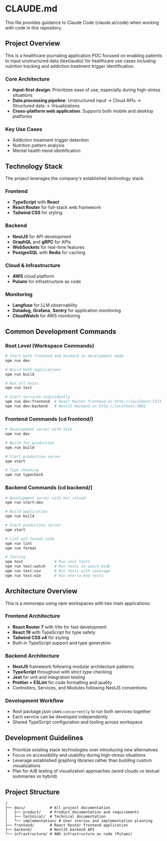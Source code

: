 # CLAUDE.md

This file provides guidance to Claude Code (claude.ai/code) when working with code in this repository.

## Project Overview

This is a healthcare journaling application POC focused on enabling patients to input unstructured data (text/audio) for healthcare use cases including nutrition tracking and addiction treatment trigger identification.

### Core Architecture
- **Input-first design**: Prioritizes ease of use, especially during high-stress situations
- **Data processing pipeline**: Unstructured input → Cloud APIs → Structured data → Visualizations
- **Cross-platform web application**: Supports both mobile and desktop platforms

### Key Use Cases
- Addiction treatment trigger detection
- Nutrition pattern analysis
- Mental health trend identification

## Technology Stack

The project leverages the company's established technology stack:

### Frontend
- **TypeScript** with **React**
- **React Router** for full-stack web framework
- **Tailwind CSS** for styling

### Backend
- **NestJS** for API development
- **GraphQL** and **gRPC** for APIs
- **WebSockets** for real-time features
- **PostgreSQL** with **Redis** for caching

### Cloud & Infrastructure
- **AWS** cloud platform
- **Pulumi** for infrastructure as code

### Monitoring
- **Langfuse** for LLM observability
- **Datadog**, **Grafana**, **Sentry** for application monitoring
- **CloudWatch** for AWS monitoring

## Common Development Commands

### Root Level (Workspace Commands)
```bash
# Start both frontend and backend in development mode
npm run dev

# Build both applications
npm run build

# Run all tests
npm run test

# Start services individually
npm run dev:frontend  # React Router frontend on http://localhost:5173
npm run dev:backend   # NestJS backend on http://localhost:3001
```

### Frontend Commands (cd frontend/)
```bash
# Development server with Vite
npm run dev

# Build for production
npm run build

# Start production server
npm start

# Type checking
npm run typecheck
```

### Backend Commands (cd backend/)
```bash
# Development server with hot reload
npm run start:dev

# Build application
npm run build

# Start production server
npm start

# Lint and format code
npm run lint
npm run format

# Testing
npm test              # Run unit tests
npm run test:watch    # Run tests in watch mode
npm run test:cov      # Run tests with coverage
npm run test:e2e      # Run end-to-end tests
```

## Architecture Overview

This is a monorepo using npm workspaces with two main applications:

### Frontend Architecture
- **React Router 7** with Vite for fast development
- **React 19** with TypeScript for type safety
- **Tailwind CSS v4** for styling
- Built-in TypeScript support and type generation

### Backend Architecture
- **NestJS** framework following modular architecture patterns
- **TypeScript** throughout with strict type checking
- **Jest** for unit and integration testing
- **Prettier + ESLint** for code formatting and quality
- Controllers, Services, and Modules following NestJS conventions

### Development Workflow
- Root package.json uses `concurrently` to run both services together
- Each service can be developed independently
- Shared TypeScript configuration and tooling across workspace

## Development Guidelines

- Prioritize existing stack technologies over introducing new alternatives
- Focus on accessibility and usability during high-stress situations
- Leverage established graphing libraries rather than building custom visualizations
- Plan for A/B testing of visualization approaches (word clouds vs textual summaries vs hybrid)

## Project Structure

```
/
├── docs/           # All project documentation
│   ├── product/    # Product documentation and requirements
│   ├── technical/  # Technical documentation
│   └── implementation/ # User stories and implementation planning
├── frontend/       # React Router frontend application
├── backend/        # NestJS backend API
└── infrastructure/ # AWS infrastructure as code (Pulumi)
```